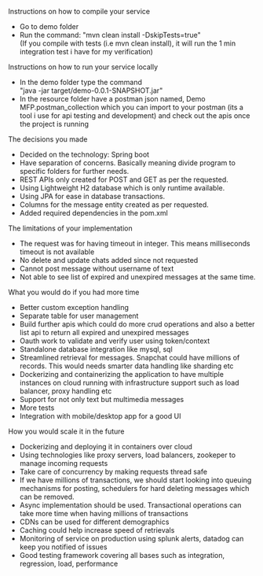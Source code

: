 Instructions on how to compile your service

- Go to demo folder
- Run the command: "mvn clean install -DskipTests=true"   
(If you compile with tests (i.e mvn clean install), it will run the 1 min integration test i have for my verification)

Instructions on how to run your service locally

- In the demo folder type the command   
"java -jar target/demo-0.0.1-SNAPSHOT.jar"
- In the resource folder  have a postman json named, Demo MFP.postman_collection which you can import to your postman (its a tool i use for api testing and development) and check out the apis once the project is running

The decisions you made

- Decided on the technology: Spring boot
- Have separation of concerns. Basically meaning divide program to specific folders for further needs.
- REST APIs only created for POST and GET as per the requested.
- Using Lightweight H2 database which is only runtime available.
- Using JPA for ease in database transactions.
- Columns for the message entity created as per requested.
- Added required dependencies in the pom.xml

The limitations of your implementation

- The request was for having timeout in integer. This means milliseconds timeout is not available
- No delete and update chats added since not requested
- Cannot post message without username of text
- Not able to see list of expired and unexpired messages at the same time.

What you would do if you had more time

- Better custom exception handling
- Separate table for user management
- Build further apis which could do more crud operations and also a better list api to return all expired and unexpired messages
- Oauth work to validate and verify user using token/context
- Standalone database integration like mysql, sql
- Streamlined retrieval for messages. Snapchat could have millions of records. This would needs smarter data handling like sharding etc
- Dockerizing and containerizing the application to have multiple instances on cloud running with infrastructure support such as load balancer, proxy handling etc
- Support for not only text but multimedia messages
- More tests
- Integration with mobile/desktop app for a good UI


How you would scale it in the future

- Dockerizing and deploying it in containers over cloud
- Using technologies like proxy servers, load balancers, zookeper to manage incoming requests
- Take care of concurrency by making requests thread safe
- If we have millions of transactions, we should start looking into queuing mechanisms for posting, schedulers for hard deleting messages which can be removed.
- Async implementation should be used. Transactional operations can take more time when having millions of transactions
- CDNs can be used for different demographics
- Caching could help increase speed of retrievals
- Monitoring of service on production using splunk alerts, datadog can keep you notified of issues
- Good testing framework covering all bases such as integration, regression, load, performance

